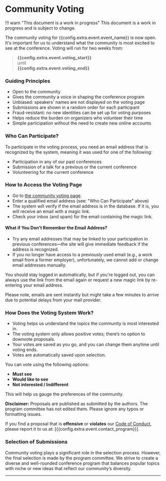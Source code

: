 # Community Voting

!!! warn "This document is a work in progress"
    This document is a work in progress and is subject to change.

The community voting for {{config.extra.event.event_name}} is now open. It's important for us to understand what the
community is most excited to see at the conference. Voting will run for two weeks from:

> **{{config.extra.event.voting_start}}**  
> until  
> **{{config.extra.event.voting_end}}**

### Guiding Principles

- Open to the community
- Gives the community a voice in shaping the conference program
- Unbiased: speakers' names are not displayed on the voting page
- Submissions are shown in a random order for each participant
- Fraud-resistant: no new identities can be set up for voting purposes
- Helps reduce the burden on organizers who volunteer their time
- Simple participation without the need to create new online accounts

### Who Can Participate?

To participate in the voting process, you need an email address that is recognized by the system, meaning it was used
for one of the following:

- Participation in any of our past conferences
- Submission of a talk for a previous or the current conference
- Volunteering for the current conference

### How to Access the Voting Page

- Go to [the community voting page]({{config.extra.event.voting_url}}).
- Enter a qualified email address (see: "Who Can Participate" above)
- The system will verify if the email address is in the database. If it is, you will receive an email with a magic link.
- Check your inbox (and spam) for the email containing the magic link.

#### What if You Don't Remember the Email Address?

- Try any email addresses that may be linked to your participation in previous conferences—the site will give immediate
  feedback if the address is recognized.
- If you no longer have access to a previously used email (e.g., a work email from a former employer), unfortunately, we
  cannot add or change email addresses manually.

You should stay logged in automatically, but if you're logged out, you can always use the link from the email again or
request a new magic link by re-entering your email address.

Please note, emails are sent instantly but might take a few minutes to arrive due to potential delays from your mail
provider.

### How Does the Voting System Work?

- Voting helps us understand the topics the community is most interested in.
- The voting system only allows positive votes; there’s no option to downvote proposals.
- Your votes are saved as you go, and you can change them anytime until voting ends.
- Votes are automatically saved upon selection.

You can vote using the following options:

- **Must see**
- **Would like to see**
- **Not interested / Indifferent**

This will help us gauge the preferences of the community.

**Disclaimer:** Proposals are published as submitted by the authors. The program committee has not edited them.
Please ignore any typos or formatting issues.

If you find a proposal that is **offensive** or **violates** our [Code of Conduct](../code-of-conduct/index.md),
please report it to us at: [{{config.extra.event.contact_program}}].

### Selection of Submissions

Community voting plays a significant role in the selection process. However, the final selection is made by the program
committee. We strive to create a diverse and well-rounded conference program that balances popular topics with niche or
new ideas that reflect our community’s diversity.

---